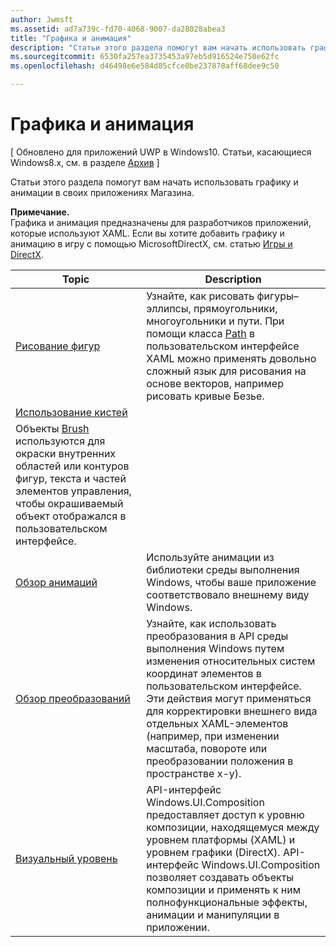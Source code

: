 ```yaml
---
author: Jwmsft
ms.assetid: ad7a739c-fd70-4068-9007-da28028abea3
title: "Графика и анимация"
description: "Статьи этого раздела помогут вам начать использовать графику и анимации в своих приложениях Магазина."
ms.sourcegitcommit: 6530fa257ea3735453a97eb5d916524e750e62fc
ms.openlocfilehash: d46498e6e584d85cfce0be237878aff68dee9c50

---
```

# Графика и анимация

\[ Обновлено для приложений UWP в Windows10. Статьи, касающиеся Windows8.x, см. в разделе [Архив](http://go.microsoft.com/fwlink/p/?linkid=619132) \]

Статьи этого раздела помогут вам начать использовать графику и анимации в своих приложениях Магазина.

**Примечание.**  
Графика и анимация предназначены для разработчиков приложений, которые используют XAML. Если вы хотите добавить графику и анимацию в игру с помощью MicrosoftDirectX, см. статью [Игры и DirectX](https://msdn.microsoft.com/library/windows/apps/Mt228375).

 

| Topic | Description |
|-------|-------------|
| [Рисование фигур](drawing-shapes.md) | Узнайте, как рисовать фигуры–эллипсы, прямоугольники, многоугольники и пути. При помощи класса [Path](https://msdn.microsoft.com/library/windows/apps/BR243355) в пользовательском интерфейсе XAML можно применять довольно сложный язык для рисования на основе векторов, например рисовать кривые Безье. |
| [Использование кистей](using-brushes.md) | 
            Объекты [Brush](https://msdn.microsoft.com/library/windows/apps/BR228076) используются для окраски внутренних областей или контуров фигур, текста и частей элементов управления, чтобы окрашиваемый объект отображался в пользовательском интерфейсе. |
| [Обзор анимаций](animations-overview.md) | Используйте анимации из библиотеки среды выполнения Windows, чтобы ваше приложение соответствовало внешнему виду Windows. |
| [Обзор преобразований](transforms-overview.md)  | Узнайте, как использовать преобразования в API среды выполнения Windows путем изменения относительных систем координат элементов в пользовательском интерфейсе. Эти действия могут применяться для корректировки внешнего вида отдельных XAML-элементов (например, при изменении масштаба, повороте или преобразовании положения в пространстве x-y). |
| [Визуальный уровень](visual-layer.md) | API-интерфейс Windows.UI.Composition предоставляет доступ к уровню композиции, находящемуся между уровнем платформы (XAML) и уровнем графики (DirectX). API-интерфейс Windows.UI.Composition позволяет создавать объекты композиции и применять к ним полнофункциональные эффекты, анимации и манипуляции в приложении. |

 

 

 







<!--HONumber=Jun16_HO4-->


